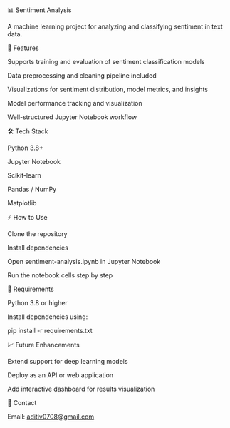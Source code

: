 📊 Sentiment Analysis

A machine learning project for analyzing and classifying sentiment in text data.

🚀 Features

Supports training and evaluation of sentiment classification models

Data preprocessing and cleaning pipeline included

Visualizations for sentiment distribution, model metrics, and insights

Model performance tracking and visualization

Well-structured Jupyter Notebook workflow

🛠️ Tech Stack

Python 3.8+

Jupyter Notebook

Scikit-learn

Pandas / NumPy

Matplotlib



⚡ How to Use

Clone the repository

Install dependencies

Open sentiment-analysis.ipynb in Jupyter Notebook

Run the notebook cells step by step

📌 Requirements

Python 3.8 or higher

Install dependencies using:

pip install -r requirements.txt

📈 Future Enhancements

Extend support for deep learning models

Deploy as an API or web application

Add interactive dashboard for results visualization

📧 Contact

Email: aditiv0708@gmail.com
